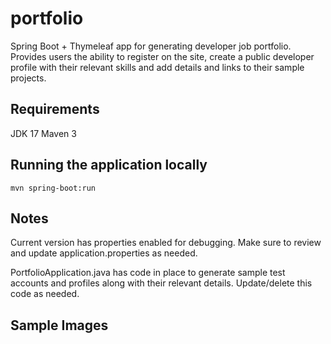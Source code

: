 # portfolio
Spring Boot + Thymeleaf app for generating developer job portfolio. Provides users the ability to register on the site, 
create a public developer profile with their relevant skills and add details and links to their sample projects.

## Requirements

JDK 17
Maven 3

## Running the application locally

```shell
mvn spring-boot:run
```

## Notes
Current version has properties enabled for debugging. Make sure to review and update application.properties as needed.

PortfolioApplication.java has code in place to generate sample test accounts and profiles along with their relevant details. Update/delete this code as needed.

## Sample Images
